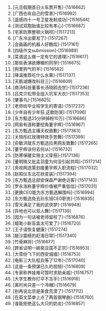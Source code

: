 
1. [元旦假期首日火车票开售]-[1516662]
1. [广西也有自己的雪景]-[1516992]
1. [遥感四十一号卫星发射成功]-[1516544]
1. [测试双胞胎谁比较有孝心]-[1516687]
1. [宅家防寒整顿火锅呗]-[1517213]
1. [广东冷出雾凇了]-[1517267]
1. [会画画的机器人好酷炫]-[1517161]
1. [四级作文submission]-[1516989]
1. [菜谱这么做一定有它的道理]-[1516617]
1. [那些表演欲爆棚的同学]-[1516675]
1. [狗里狗气的羊]-[1516582]
1. [降温推荐吃什么水果]-[1517137]
1. [天鹅湖爆改科目三]-[1516609]
1. [商汤科技董事长汤晓鸥去世]-[1517236]
1. [吕克贝松带全组入坑军大衣]-[1517353]
1. [肇事鸟]-[1516825]
1. [老师给毕业班学生的寄语]-[1517237]
1. [少年自有少年狂 这歌防哭]-[1517096]
1. [东方甄选25分钟掉粉10万]-[1516686]
1. [网易有道称要挖角董宇辉]-[1516967]
1. [东方甄选主播天权致歉]-[1517363]
1. [关晓彤红玫瑰特效手势舞]-[1517399]
1. [俞敏洪就东方甄选拉黑网友致歉]-[1517265]
1. [董宇辉该何去何从]-[1516732]
1. [防寒保暖实用主义穿搭]-[1517136]
1. [董明珠又批孟羽童为何没引起共鸣]-[1517214]
1. [央视网选策划接董宇辉入职流程]-[1517032]
1. [赵昭仪东北花袄变装]-[1517394]
1. [东方甄选总部安保森严谢绝访客]-[1517143]
1. [罗永浩称董宇辉价值被严重低估]-[1517031]
1. [更换CEO能为东方甄选解围吗]-[1516994]
1. [东方甄选免去孙东旭CEO职务]-[1516935]
1. [雪天满足了我的武侠梦]-[1516948]
1. [异地也可以双人舞]-[1517139]
1. [因为一句话被老师留校了]-[1516876]
1. [蜡笔小新盲盒太可爱了]-[1516720]
1. [王子请恢复健康]-[1517274]
1. [敲沙震蛏的赶海日常]-[1517340]
1. [竹骨麻将]-[1516677]
1. [跨省证明一碗臭豆腐不正宗]-[1516953]
1. [大雪纷飞下的西安城墙]-[1516753]
1. [电影三大队程兵等了12年]-[1517040]
1. [这是一条预谋已久的视频]-[1516809]
1. [专家称养娃难可暂时求助亲戚]-[1516757]
1. [大学生教你打伞不冻手]-[1516916]
1. [离时尚只差一个冷帽]-[1516679]
1. [别再说北京是美食荒漠了]-[1517112]
1. [在英文菜单上点了两首钢琴曲]-[1516760]
1. [谁能拒绝这么大只的奶龙]-[1516857]
